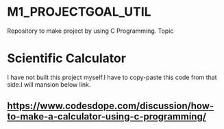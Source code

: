 # M1_PROJECTGOAL_UTIL
Repository to make  project by using  C Programming.
Topic 
# Scientific Calculator 
I have not built this project myself.I have to copy-paste this code from that side.I will mansion below link.
## https://www.codesdope.com/discussion/how-to-make-a-calculator-using-c-programming/
